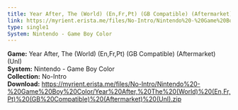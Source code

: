 ```yaml
---
title: Year After, The (World) (En,Fr,Pt) (GB Compatible) (Aftermarket) (Unl)
link: https://myrient.erista.me/files/No-Intro/Nintendo%20-%20Game%20Boy%20Color/Year%20After,%20The%20(World)%20(En,Fr,Pt)%20(GB%20Compatible)%20(Aftermarket)%20(Unl).zip
type: single1
System: Nintendo - Game Boy Color
---
```

<b>Game:</b> Year After, The (World) (En,Fr,Pt) (GB Compatible) (Aftermarket) (Unl)<br>
<b>System:</b> Nintendo - Game Boy Color<br>
<b>Collection:</b> No-Intro<br>
<b>Download:</b> https://myrient.erista.me/files/No-Intro/Nintendo%20-%20Game%20Boy%20Color/Year%20After,%20The%20(World)%20(En,Fr,Pt)%20(GB%20Compatible)%20(Aftermarket)%20(Unl).zip